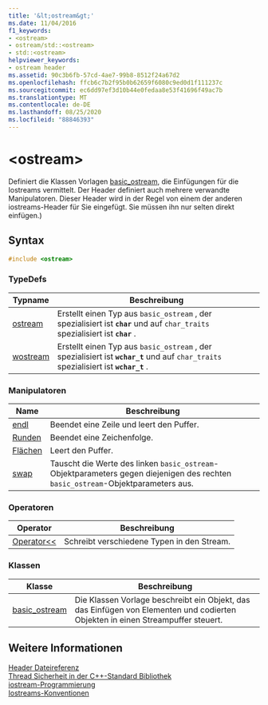 ```yaml
---
title: '&lt;ostream&gt;'
ms.date: 11/04/2016
f1_keywords:
- <ostream>
- ostream/std::<ostream>
- std::<ostream>
helpviewer_keywords:
- ostream header
ms.assetid: 90c3b6fb-57cd-4ae7-99b8-8512f24a67d2
ms.openlocfilehash: ffcb6c7b2f95b0b62659f6080c9ed0d1f111237c
ms.sourcegitcommit: ec6dd97ef3d10b44e0fedaa8e53f41696f49ac7b
ms.translationtype: MT
ms.contentlocale: de-DE
ms.lasthandoff: 08/25/2020
ms.locfileid: "88846393"
---
```

# <a name="ltostreamgt"></a>&lt;ostream&gt;

Definiert die Klassen Vorlagen [basic_ostream](../standard-library/basic-ostream-class.md), die Einfügungen für die Iostreams vermittelt. Der Header definiert auch mehrere verwandte Manipulatoren. Dieser Header wird in der Regel von einem der anderen iostreams-Header für Sie eingefügt. Sie müssen ihn nur selten direkt einfügen.)

## <a name="syntax"></a>Syntax

```cpp
#include <ostream>
```

### <a name="typedefs"></a>TypeDefs

|Typname|Beschreibung|
|-|-|
|[ostream](../standard-library/ostream-typedefs.md#ostream)|Erstellt einen Typ aus `basic_ostream` , der spezialisiert ist **`char`** und auf `char_traits` spezialisiert ist **`char`** .|
|[wostream](../standard-library/ostream-typedefs.md#wostream)|Erstellt einen Typ aus `basic_ostream` , der spezialisiert ist **`wchar_t`** und auf `char_traits` spezialisiert ist **`wchar_t`** .|

### <a name="manipulators"></a>Manipulatoren

|Name|Beschreibung|
|-|-|
|[endl](../standard-library/ostream-functions.md#endl)|Beendet eine Zeile und leert den Puffer.|
|[Runden](../standard-library/ostream-functions.md#ends)|Beendet eine Zeichenfolge.|
|[Flächen](../standard-library/ostream-functions.md#flush)|Leert den Puffer.|
|[swap](../standard-library/ostream-functions.md#swap)|Tauscht die Werte des linken `basic_ostream`-Objektparameters gegen diejenigen des rechten `basic_ostream`-Objektparameters aus.|

### <a name="operators"></a>Operatoren

|Operator|Beschreibung|
|-|-|
|[Operator<<](../standard-library/ostream-operators.md#op_lt_lt)|Schreibt verschiedene Typen in den Stream.|

### <a name="classes"></a>Klassen

|Klasse|Beschreibung|
|-|-|
|[basic_ostream](../standard-library/basic-ostream-class.md)|Die Klassen Vorlage beschreibt ein Objekt, das das Einfügen von Elementen und codierten Objekten in einen Streampuffer steuert.|

## <a name="see-also"></a>Weitere Informationen

[Header Dateireferenz](../standard-library/cpp-standard-library-header-files.md)\
[Thread Sicherheit in der C++-Standard Bibliothek](../standard-library/thread-safety-in-the-cpp-standard-library.md)\
[iostream-Programmierung](../standard-library/iostream-programming.md)\
[Iostreams-Konventionen](../standard-library/iostreams-conventions.md)
